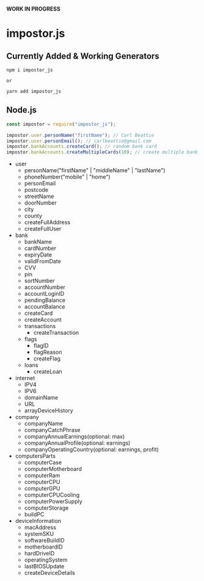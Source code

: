 **WORK IN PROGRESS**

# impostor.js

## Currently Added & Working Generators

```
npm i impostor_js

or

yarn add impostor_js
```

## Node.js

```javascript
const impostor = require("impostor_js");

impostor.user.personName("firstName"); // Carl Beattie
impostor.user.personEmail(); // carlbeattie@gmail.com
impostor.bankAccounts.createCard(); // random bank card
impostor.bankAccounts.createMultipleCards(10); // create multiple bank cards
```

- user
  - personName("firstName" | "middleName" | "lastName")
  - phoneNumber("mobile" | "home")
  - personEmail
  - postcode
  - streetName
  - doorNumber
  - city
  - county
  - createFullAddress
  - createFullUser
- bank
  - bankName
  - cardNumber
  - expiryDate
  - validFromDate
  - CVV
  - pin
  - sortNumber
  - accountNumber
  - accountLoginID
  - pendingBalance
  - accountBalance
  - createCard
  - createAccount
  - transactions
    - createTransaction
  - flags
    - flagID
    - flagReason
    - createFlag
  - loans
    - createLoan
- internet
  - IPV4
  - IPV6
  - domainName
  - URL
  - arrayDeviceHistory
- company
  - companyName
  - companyCatchPhrase
  - companyAnnualEarnings(optional: max)
  - companyAnnualProfile(optional: earnings)
  - companyOperatingCountry(optional: earnings, profit)
- computersParts
  - computerCase
  - computerMotherboard
  - computerRam
  - computerCPU
  - computerGPU
  - computerCPUCooling
  - computerPowerSupply
  - computerStorage
  - buildPC
- deviceInformation
  - macAddress
  - systemSKU
  - softwareBuildID
  - motherboardID
  - hardDriveID
  - operatingSystem
  - lastBIOSUpdate
  - createDeviceDetails

